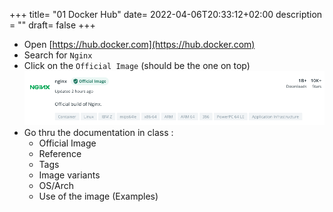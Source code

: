 +++
title= "01 Docker Hub"
date= 2022-04-06T20:33:12+02:00
description = ""
draft= false
+++

- Open [https://hub.docker.com](https://hub.docker.com)
- Search for `Nginx`
- Click on the `Official Image` (should be the one on top)
![Nginx](images/nginx_hub.png)
- Go thru the documentation in class :
    - Official Image
    - Reference
    - Tags
    - Image variants
    - OS/Arch
    - Use of the image (Examples)
